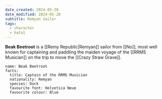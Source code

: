 ```yaml
---
date_created: 2024-05-20
date_modified: 2024-05-20
subtitle: Remyan Sailor
tags:
  - character
  - hata1
---
```


**Beak Beetroot** is a [[Remy Republic|Remyan]] sailor from [[No]], most well known for captaining and paddling the maiden voyage of the [[RRMS Musician]] on the trip to move the [[Crazy Straw Grave]].

```infobox-character
name: Beak Beetroot
facts:
  title: Captain of the RRMS Musician
  nationality: Remyan
  species: Duck
  favourite font: Helvetica Neue
  favourite colour: Blue
```